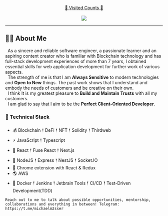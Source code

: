 <a target="blank" href="https://profile-counter.glitch.me/mmesser-rr/count.svg"><p align="center">💖 Visited Counts 💖<br><br> <img src="https://profile-counter.glitch.me/mmesser-rr/count.svg" /></a>

---


## 🙋‍♂️ About Me

<p>
  &nbsp;&nbsp;As a sincere and reliable software engineer, a passionate learner and an aspiring content creator who is familiar with Blockchain technology and has full-stack development experiences of more than 7 years, I obtained essential skills for web application development for further work of various aspects.<br>
&nbsp;&nbsp;The strength of me is that I am <strong>Always Sensitive</strong> to modern technologies and <strong>Open to New</strong> things. The past work shows that I understand and embody the needs of customers and be creative on their own.<br>
&nbsp;&nbsp;I think It is my greatest pleasure to <strong>Build and Maintain Trusts</strong> with all my customers.<br>
&nbsp;&nbsp;I am glad to say that I aim to be the <strong>Perfect Client-Oriented Developer</strong>.

</p>

### 🍯 Technical Stack

- 💰 Blockchain 𒑰 DeFi 𒑰 NFT 𒑰 Solidity 𒑰 Thirdweb
- ⚡ JavaScript 𒑰 Typescript
- 🥇 React 𒑰 Fuse React 𒑰 Next.js
- 🎒 NodeJS 𒑰 Express 𒑰 NestJS 𒑰 Socket.IO
- 🏹 Chrome extension with React & Redux
- 🌎 AWS
- 🚩 Docker 𒑰 Jenkins 𒑰 Jetbrain Tools 𒑰 CI/CD 𒑰 Test-Driven Development(TDD)


`Reach out to me to talk about possible opportunities, mentorship, collaborations and everything in between! Telegram: https://t.me/michaelm2sser`
